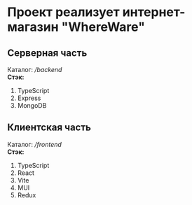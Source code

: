 # Проект реализует интернет-магазин "WhereWare"

## Серверная часть
Каталог: */backend* \
**Стэк:**
1) TypeScript
2) Express
3) MongoDB

## Клиентская часть
Каталог: */frontend* \
**Стэк:**
1) TypeScript
2) React
3) Vite
4) MUI
5) Redux